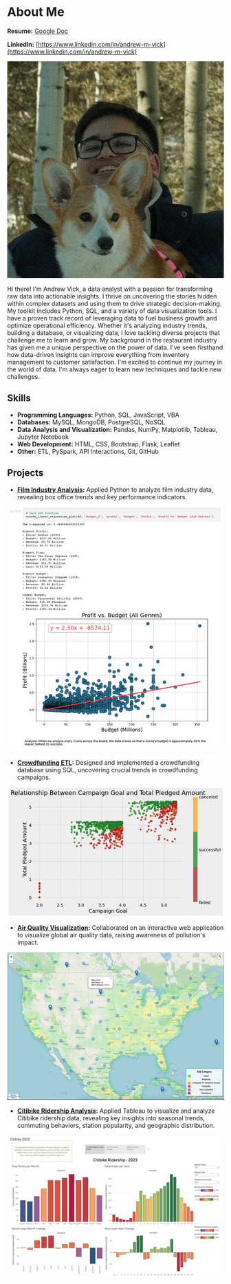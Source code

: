 # About Me

**Resume:** [Google Doc](https://docs.google.com/file/d/1AedoIY4MqNv7SLPPyh6yyQFtxi7tGpLW/edit?usp=docslist_api&filetype=msword)

**LinkedIn:** [https://www.linkedin.com/in/andrew-m-vick](https://www.linkedin.com/in/andrew-m-vick)

![me](images/team_member4.jpg)

  Hi there! I'm Andrew Vick, a data analyst with a passion for transforming raw data into actionable insights. I thrive on uncovering the stories hidden within complex datasets and using them to drive strategic decision-making.
  My toolkit includes Python, SQL, and a variety of data visualization tools. I have a proven track record of leveraging data to fuel business growth and optimize operational efficiency. Whether it's analyzing industry trends, building a database, or visualizing data, I love tackling diverse projects that challenge me to learn and grow.
  My background in the restaurant industry has given me a unique perspective on the power of data. I've seen firsthand how data-driven insights can improve everything from inventory management to customer satisfaction.
  I'm excited to continue my journey in the world of data. I'm always eager to learn new techniques and tackle new challenges.

## Skills
-	**Programming Languages:** Python, SQL, JavaScript, VBA
-	**Databases:** MySQL, MongoDB, PostgreSQL, NoSQL
-	**Data Analysis and Visualization:** Pandas, NumPy, Matplotlib, Tableau, Jupyter Notebook
-	**Web Development:** HTML, CSS, Bootstrap, Flask, Leaflet
-	**Other:** ETL, PySpark, API Interactions, Git, GitHub

## Projects
-	**[Film Industry Analysis](https://github.com/andrew-m-vick/project-1-group-18/blob/main/Andrew-Regression/Project1_Base_VICK.ipynb):** Applied Python to analyze film industry data, revealing box office trends and key performance indicators.
  
  ![regression](images/regression.png)
  
-	**[Crowdfunding ETL](https://github.com/andrew-m-vick/Crowdfunding_ETL):** Designed and implemented a crowdfunding database using SQL, uncovering crucial trends in crowdfunding campaigns.
  
  ![ETL](images/etl_analysis.png)
  
-	**[Air Quality Visualization](https://github.com/andrew-m-vick/project-3-group-08):** Collaborated on an interactive web application to visualize global air quality data, raising awareness of pollution's impact.
  
  ![map](images/heatmap.png)

- **[Citibike Ridership Analysis](https://github.com/andrew-m-vick/tableau_citibike_2023):** Applied Tableau to visualize and analyze Citibike ridership data, revealing key insights into seasonal trends, commuting behaviors, station popularity, and geographic distribution.

![tableau](images/page_1.png)
